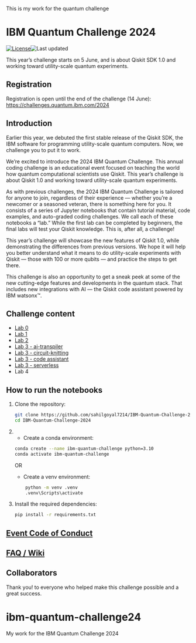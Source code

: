This is my work for the quantum challenge

# IBM Quantum Challenge 2024

[![License](https://img.shields.io/github/license/qiskit-community/ibm-quantum-challenge-2024.svg)](https://opensource.org/licenses/Apache-2.0)<!--- long-description-skip-begin -->![Last updated](https://img.shields.io/github/last-commit/qiskit-community/ibm-quantum-challenge-2024/main?label=Last%20updated&style=flat)

This year’s challenge starts on 5 June, and is about Qiskit SDK 1.0 and working toward utility-scale quantum experiments. 

## Registration

Registration is open until the end of the challenge (14 June): https://challenges.quantum.ibm.com/2024

## Introduction

Earlier this year, we debuted the first stable release of the Qiskit SDK, the IBM software for programming utility-scale quantum computers. Now, we challenge you to put it to work.

We’re excited to introduce the 2024 IBM Quantum Challenge. This annual coding challenge is an educational event focused on teaching the world how quantum computational scientists use Qiskit. This year’s challenge is about Qiskit 1.0 and working toward utility-scale quantum experiments.

As with previous challenges, the 2024 IBM Quantum Challenge is tailored for anyone to join, regardless of their experience — whether you’re a newcomer or a seasoned veteran, there is something here for you. It consists of a series of Jupyter notebooks that contain tutorial material, code examples, and auto-graded coding challenges. We call each of these notebooks a “lab.” While the first lab can be completed by beginners, the final labs will test your Qiskit knowledge. This is, after all, a challenge!

This year’s challenge will showcase the new features of Qiskit 1.0, while demonstrating the differences from previous versions. We hope it will help you better understand what it means to do utility-scale experiments with Qiskit — those with 100 or more qubits — and practice the steps to get there.

This challenge is also an opportunity to get a sneak peek at some of the new cutting-edge features and developments in the quantum stack. That includes new integrations with AI — the Qiskit code assistant powered by IBM watsonx&trade;.

## Challenge content

- [Lab 0](./content/Lab0/lab-0.ipynb)
- [Lab 1](./content/Lab1/lab-1.ipynb)
- [Lab 2](./content/Lab2/lab-2.ipynb)
- [Lab 3 - ai-transpiler](./content/Lab3/lab-3-ai-transpiler.ipynb)
- [Lab 3 - circuit-knitting](./content/Lab3/lab-3-circuit-knitting.ipynb)
- [Lab 3 - code assistant](./content/Lab3/lab-3-code-assistant.ipynb)
- [Lab 3 - serverless](./content/Lab3/lab-3-serverless.ipynb)
- Lab 4

## How to run the notebooks

1. Clone the repository:

    ```bash
    git clone https://github.com/sahilgoyal7214/IBM-Quantum-Challenge-2024.git
    cd IBM-Quantum-Challenge-2024
    ```

1. - Create a conda environment:

    ```bash
    conda create --name ibm-quantum-challenge python=3.10
    conda activate ibm-quantum-challenge
    ``` 

    OR

   - Create a venv environment:
    ```bash
        python -m venv .venv
        .venv\Scripts\activate

    ```

2. Install the required dependencies:

    ```bash
    pip install -r requirements.txt
    ```

## [Event Code of Conduct](./CODE_OF_CONDUCT.md)

## [FAQ / Wiki](https://github.com/qiskit-community/ibm-quantum-challenge-2024/wiki)

## Collaborators

Thank you! to everyone who helped make this challenge possible and a great success.
# ibm-quantum-challenge24
My work for the IBM Quantum Challenge 2024
